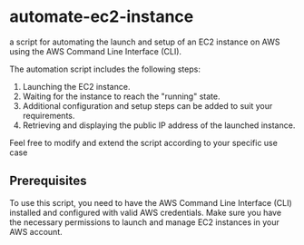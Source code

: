 # automate-ec2-instance
a script for automating the launch and setup of an EC2 instance on AWS using the AWS Command Line Interface (CLI).

The automation script includes the following steps:
1. Launching the EC2 instance.
2. Waiting for the instance to reach the "running" state.
3. Additional configuration and setup steps can be added to suit your requirements.
4. Retrieving and displaying the public IP address of the launched instance.

Feel free to modify and extend the script according to your specific use case

## Prerequisites

To use this script, you need to have the AWS Command Line Interface (CLI) installed and configured with valid AWS credentials. Make sure you have the necessary permissions to launch and manage EC2 instances in your AWS account.

